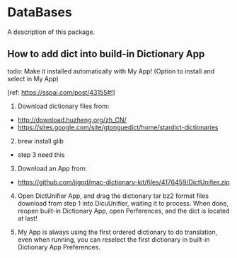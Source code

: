 # DataBases

A description of this package.

## How to add dict into build-in Dictionary App

todo: Make it installed automatically with My App! (Option to install and select in My App)

[ref: https://sspai.com/post/43155#!]

1. Download dictionary files from:

* http://download.huzheng.org/zh_CN/
* https://sites.google.com/site/gtonguedict/home/stardict-dictionaries

2. brew install glib

* step 3 need this

3. Download an App from:
* https://github.com/jjgod/mac-dictionary-kit/files/4176459/DictUnifier.zip

4. Open DictUnifier App, and drag the dictionary tar bz2 format files download from step 1 into DicuUnifier, waiting it to process. When done, reopen built-in Dictionary App, open Perferences, and the dict is located at last!

5. My App is always using the first ordered dictionary to do translation, even when running, you can reselect the first dictionary in built-in Dictionary App Preferences.

